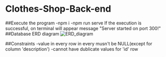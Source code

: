 # Clothes-Shop-Back-end
##Execute the program
-npm i
-npm run serve
If the execution is successful, on terminal will appear message "Server started on port 300!"
##Database
ERD diagram
![ERD_diagram](https://github.com/VeronikaMMindova/Clothes-Shop-Back-end/assets/166419731/4f71d9e8-d75e-4e44-8b6a-cd1ac75e72c9)

##Constraints
-value in every row in every musn't be NULL(except for column 'description')
-cannot have dublicate values for 'id' row
